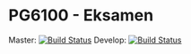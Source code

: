 # PG6100 - Eksamen
Master: [![Build Status](https://travis-ci.com/kissorjeyabalan/pg6100-eksamen.svg?token=USPSPUpuhkXXxhxgdmM4&branch=master)](https://travis-ci.com/kissorjeyabalan/pg6100-eksamen)
Develop: [![Build Status](https://travis-ci.com/kissorjeyabalan/pg6100-eksamen.svg?token=USPSPUpuhkXXxhxgdmM4&branch=develop)](https://travis-ci.com/kissorjeyabalan/pg6100-eksamen)
